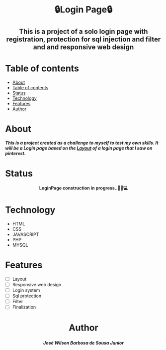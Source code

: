 # <h1 align="center">🔒Login Page🔒</h1>
## <p align="center">This is a project of a solo login page with registration, protection for sql injection and filter and and responsive web design</p>

 # Table of contents
 
   * [About](#about)
   * [Table of contents](#table-of-contents)
   * [Status](#status)
   * [Technology](#technology)
   * [Features](#features)
   * [Author](#author)
   

   
# About

##### This is a project created as a challenge to myself to test my own skills. It will be a Login page based on the [Layout](../layout/layout.md ) of a login page that I saw on pinterest.

# Status

#### <h4 align="center">LoginPage construction in progress..🚧🔨💻</h4>

# Technology

  * HTML
  * CSS
  * JAVASCRIPT
  * PHP
  * MYSQL
  
# Features 
  - [ ] Layout
  - [ ] Responsive web design
  - [ ] Login system
  - [ ] Sql protection
  - [ ] Filter
  - [ ] Finalization
  
# <h1 align="center">Author</h1>

##### <h5 align="center">José Wilson Barbosa de Sousa Junior</h5>
